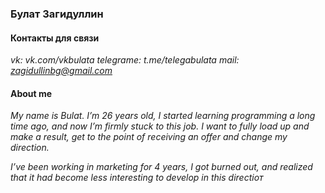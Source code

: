 ### Булат Загидуллин
#### Контакты для связи
*vk: vk.com/vkbulata*
*telegrame: t.me/telegabulata*
*mail: zagidullinbg@gmail.com*

#### About me

*My name is Bulat. I’m 26 years old, I started learning programming a long time ago, and now I’m firmly stuck to this job. I want to fully load up and make a result, get to the point of receiving an offer and change my direction.*

*I’ve been working in marketing for 4 years, I got burned out, and realized that it had become less interesting to develop in this directioт*

